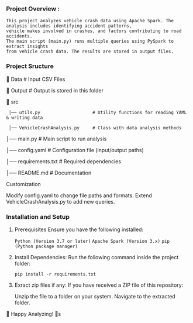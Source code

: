 ### Project Overview :

    This project analyzes vehicle crash data using Apache Spark. The analysis includes identifying accident patterns, 
    vehicle makes involved in crashes, and factors contributing to road accidents.
    The main script (main.py) runs multiple queries using PySpark to extract insights 
    from vehicle crash data. The results are stored in output files.

### Project Sructure

📂 Data                              # Input CSV Files

📂 Output                            # Output is stored in this folder 

📂 src

     │── utils.py                    # Utility functions for reading YAML & writing data

     │── VehicleCrashAnalysis.py     # Class with data analysis methods


│── main.py                          # Main script to run analysis

│── config.yaml                      # Configuration file (input/output paths)

│── requirements.txt                 # Required dependencies

│── README.md                        # Documentation


Customization

Modify config.yaml to change file paths and formats.
Extend VehicleCrashAnalysis.py to add new queries.



### Installation and Setup
1. Prerequisites
    Ensure you have the following installed:

    `Python (Version 3.7 or later)`
    `Apache Spark (Version 3.x)`
    `pip (Python package manager)`


2. Install Dependencies:
    Run the following command inside the project folder:

    `pip install -r requirements.txt`

3. Exract zip files if any: 
    If you have received a ZIP file of this repository:

    Unzip the file to a folder on your system.
    Navigate to the extracted folder.


🚀 Happy Analyzing! 🚀s
